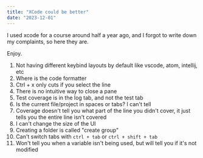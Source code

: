 ```yaml
---
title: "XCode could be better"
date: "2023-12-01"
---
```


I used xcode for a course around half a year ago, and I forgot to write down my complaints, so here they are.

Enjoy.

1. Not having different keybind layouts by default like vscode, atom, intellij, etc
2. Where is the code formatter
3. Ctrl + x only cuts if you select the line
4. There is no intuitive way to close a pane
5. Test coverage is in the log tab, and not the test tab
6. Is the current file/project in spaces or tabs? I can't tell
7. Coverage doesn't tell you what part of the line you didn't cover, it just tells you the entire line isn't covered
8. I can't change the size of the UI
9. Creating a folder is called "create group"
10. Can't switch tabs with `ctrl + tab` or `ctrl + shift + tab`
11. Won't tell you when a variable isn't being used, but will tell you if it's not modified
